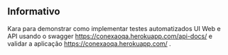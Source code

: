 ## Informativo

Kara para demonstrar como implementar testes automatizados UI Web e API usando o swagger https://conexaoqa.herokuapp.com/api-docs/ e validar a aplicação https://conexaoqa.herokuapp.com/ .